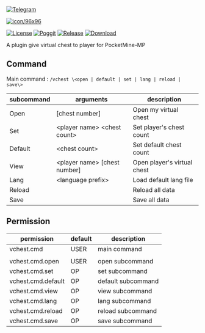 [![Telegram](https://img.shields.io/badge/Telegram-PresentKim-blue.svg?logo=telegram)](https://t.me/PresentKim)

[![icon/96x96](https://raw.githubusercontent.com/PMMPPlugin/VirtualChest/master/meta/icon/96x96.png)]()

[![License](https://img.shields.io/github/license/PMMPPlugin/VirtualChest.svg?label=License)](LICENSE)
[![Poggit](https://poggit.pmmp.io/ci.shield/PMMPPlugin/VirtualChest/VirtualChest)](https://poggit.pmmp.io/ci/PMMPPlugin/VirtualChest)
[![Release](https://img.shields.io/github/release/PMMPPlugin/VirtualChest.svg?label=Release)](https://github.com/PMMPPlugin/VirtualChest/releases/latest)
[![Download](https://img.shields.io/github/downloads/PMMPPlugin/VirtualChest/total.svg?label=Download)](https://github.com/PMMPPlugin/VirtualChest/releases/latest)


A plugin give virtual chest to player for PocketMine-MP

## Command
Main command : `/vchest \<open | default | set | lang | reload | save\>`

| subcommand | arguments                        | description                 |
| ---------- | -------------------------------- | --------------------------- |
| Open       | \[chest number\]                 | Open my virtual chest       |
| Set        | \<player name\> \<chest count\>  | Set player's chest count    |
| Default    | \<chest count\>                  | Set default chest count     |
| View       | \<player name\> \[chest number\] | Open player's virtual chest |
| Lang       | \<language prefix\>              | Load default lang file      |
| Reload     |                                  | Reload all data             |
| Save       |                                  | Save all data               |




## Permission
| permission         | default  | description        |
| ------------------ | -------- | ------------------ |
| vchest.cmd         | USER     | main command       |
|                    |          |                    |
| vchest.cmd.open    | USER     | open subcommand    |
| vchest.cmd.set     | OP       | set  subcommand    |
| vchest.cmd.default | OP       | default subcommand |
| vchest.cmd.view    | OP       | view subcommand    |
| vchest.cmd.lang    | OP       | lang subcommand    |
| vchest.cmd.reload  | OP       | reload subcommand  |
| vchest.cmd.save    | OP       | save subcommand    |